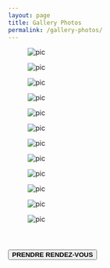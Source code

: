 ```yaml
---
layout: page
title: Gallery Photos
permalink: /gallery-photos/
---
```


<div class="gallery">
   <figure class="gallery__img">
      <img src="{{ site.baseurl }}/images/gallery/gallery-1.png" alt="pic">

   </figure>
   <figure class="gallery__img">
      <img src="{{ site.baseurl }}/images/gallery/gallery-11.png" alt="pic">

   </figure>
   <figure class="gallery__img">
      <img src="{{ site.baseurl }}/images/gallery/gallery-3.png" alt="pic">

   </figure>
   <figure class="gallery__img">
      <img src="{{ site.baseurl }}/images/gallery/gallery-7.png" alt="pic">

   </figure>
   <figure class="gallery__img">
      <img src="{{ site.baseurl }}/images/gallery/gallery-13.png" alt="pic">

   </figure>
   <figure class="gallery__img">
      <img src="{{ site.baseurl }}/images/gallery/gallery-5.png" alt="pic">

   </figure>
   <figure class="gallery__img">
      <img src="{{ site.baseurl }}/images/gallery/gallery-10.png" alt="pic">

   </figure>
   <figure class="gallery__img">
      <img src="{{ site.baseurl }}/images/gallery/gallery-14.png" alt="pic">

   </figure>
   <figure class="gallery__img">
      <img src="{{ site.baseurl }}/images/gallery/gallery-12.png" alt="pic">

   </figure>
   <figure class="gallery__img">
      <img src="{{ site.baseurl }}/images/gallery/gallery-4.png" alt="pic">

   </figure>
   <figure class="gallery__img">
      <img src="{{ site.baseurl }}/images/gallery/gallery-2.png" alt="pic">

   </figure>
   <figure class="gallery__img">
      <img src="{{ site.baseurl }}/images/gallery/gallery-6.png" alt="pic">
   </figure>
</div>

<div class="container">
  <div class="row">
    <div class="col-12"> <br>
      <h3 class="lates-title"> <a href="https://www.planity.com/rgp-coiffure-33000-bordeaux">
        <button type="button" class="btn btn-dark btn-xl" style="text-transform: uppercase;"><strong>Prendre rendez-vous</strong></button></a>
      </h3>
    </div>
  </div>
</div>
